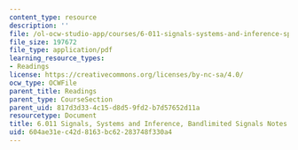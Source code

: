 ```yaml
---
content_type: resource
description: ''
file: /ol-ocw-studio-app/courses/6-011-signals-systems-and-inference-spring-2018/604ae31ec42d8163bc62283748f330a4_MIT6_011S18band-sign.pdf
file_size: 197672
file_type: application/pdf
learning_resource_types:
- Readings
license: https://creativecommons.org/licenses/by-nc-sa/4.0/
ocw_type: OCWFile
parent_title: Readings
parent_type: CourseSection
parent_uid: 817d3d33-4c15-d8d5-9fd2-b7d57652d11a
resourcetype: Document
title: 6.011 Signals, Systems and Inference, Bandlimited Signals Notes
uid: 604ae31e-c42d-8163-bc62-283748f330a4
---
```

